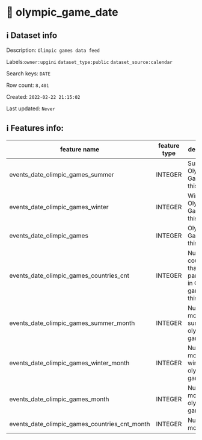 # 📖 olympic_game_date 
## ℹ️ Dataset info 
Description: `Olimpic games data feed` 

Labels:`owner:upgini` `dataset_type:public` `dataset_source:calendar` 

Search keys: `DATE`

Row count: `8,401`

Created: `2022-02-22 21:15:02` 

Last updated: `Never` 

## ℹ️ Features info:
|feature name|feature type|descrition|
|---|---|---|
|events_date_olimpic_games_summer|INTEGER|Summer Olympic Games on this date|
|events_date_olimpic_games_winter|INTEGER|Winter Olympic Games on this date|
|events_date_olimpic_games|INTEGER|Olympic Games on this date|
|events_date_olimpic_games_countries_cnt|INTEGER|Number of countries that participate in Olympic games on this date|
|events_date_olimpic_games_summer_month|INTEGER|Number of month of summer olympic games|
|events_date_olimpic_games_winter_month|INTEGER|Number of month of winter olympic games|
|events_date_olimpic_games_month|INTEGER|Number of month of olympic games|
|events_date_olimpic_games_countries_cnt_month|INTEGER|Number of month|
